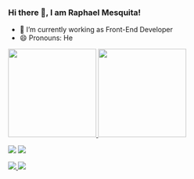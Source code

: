 ### Hi there 👋, I am Raphael Mesquita!

- 🔭 I’m currently working as Front-End Developer
- 😄 Pronouns: He

 <div>
  <a href="https://github.com/raphaelbmesquita123">
  <img height="180em" src="https://github-readme-stats.vercel.app/api?username=raphaelbmesquita123&show_icons=true&theme=dracula&include_all_commits=true&count_private=true"/>
  <img height="180em" src="https://github-readme-stats.vercel.app/api/top-langs/?username=raphaelbmesquita123&layout=compact&langs_count=7&theme=dracula"/>
</div>
<div> 
  
 <a href="https://www.instagram.com/raphaelbmesquita/" target="_blank"><img src="https://img.shields.io/badge/-Instagram-%23E4405F?style=for-the-badge&logo=instagram&logoColor=white" target="_blank"></a>
  <a href = "raphaelbmesquita@gmail.com"><img src="https://img.shields.io/badge/-Gmail-%23333?style=for-the-badge&logo=gmail&logoColor=white" target="_blank"></a>
 
  <a href="https://www.linkedin.com/in/raphael-mesquita-/" target="_blank">
   
   <img src="https://img.shields.io/badge/-LinkedIn-%230077B5?style=for-the-badge&logo=linkedin&logoColor=white" target="_blank">
 
 </a> 
  <a href="https://portfolio-one-blue.vercel.app" target="_blank">
   <img src="https://img.shields.io/badge/Portifolio-Open-orange?"/>
    </a>
</div>


